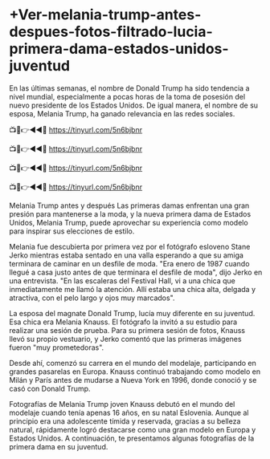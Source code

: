 # +Ver-melania-trump-antes-despues-fotos-filtrado-lucia-primera-dama-estados-unidos-juventud

En las últimas semanas, el nombre de Donald Trump ha sido tendencia a nivel mundial, especialmente a pocas horas de la toma de posesión del nuevo presidente de los Estados Unidos. De igual manera, el nombre de su esposa, Melania Trump, ha ganado relevancia en las redes sociales.


📺📱👉◄◄🔴  https://tinyurl.com/5n6bjbnr

📺📱👉◄◄🔴  https://tinyurl.com/5n6bjbnr

📺📱👉◄◄🔴  https://tinyurl.com/5n6bjbnr

📺📱👉◄◄🔴  https://tinyurl.com/5n6bjbnr


Melania Trump antes y después
Las primeras damas enfrentan una gran presión para mantenerse a la moda, y la nueva primera dama de Estados Unidos, Melania Trump, puede aprovechar su experiencia como modelo para inspirar sus elecciones de estilo.

Melania fue descubierta por primera vez por el fotógrafo esloveno Stane Jerko mientras estaba sentado en una valla esperando a que su amiga terminara de caminar en un desfile de moda. "Era enero de 1987 cuando llegué a casa justo antes de que terminara el desfile de moda", dijo Jerko en una entrevista. "En las escaleras del Festival Hall, vi a una chica que inmediatamente me llamó la atención. Allí estaba una chica alta, delgada y atractiva, con el pelo largo y ojos muy marcados".

La esposa del magnate Donald Trump, lucía muy diferente en su juventud.
Esa chica era Melania Knauss. El fotógrafo la invitó a su estudio para realizar una sesión de prueba. Para su primera sesión de fotos, Knauss llevó su propio vestuario, y Jerko comentó que las primeras imágenes fueron "muy prometedoras".

Desde ahí, comenzó su carrera en el mundo del modelaje, participando en grandes pasarelas en Europa. Knauss continuó trabajando como modelo en Milán y París antes de mudarse a Nueva York en 1996, donde conoció y se casó con Donald Trump.


Fotografías de Melania Trump joven
Knauss debutó en el mundo del modelaje cuando tenía apenas 16 años, en su natal Eslovenia. Aunque al principio era una adolescente tímida y reservada, gracias a su belleza natural, rápidamente logró destacarse como una gran modelo en Europa y Estados Unidos. A continuación, te presentamos algunas fotografías de la primera dama en su juventud.
